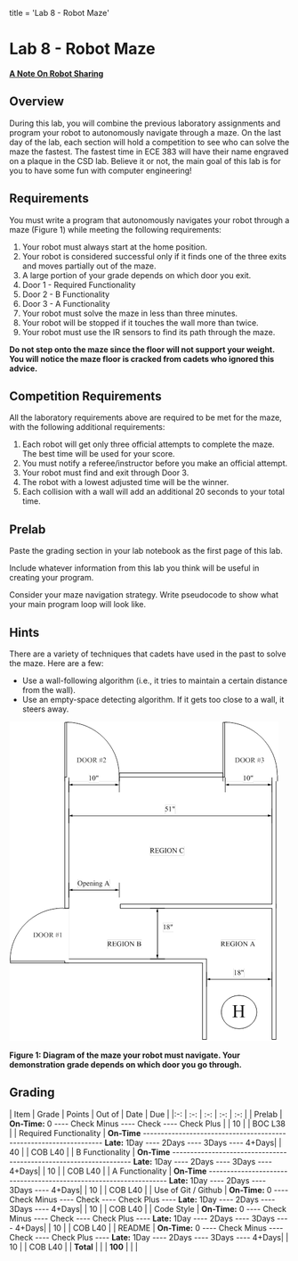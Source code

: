 title = 'Lab 8 - Robot Maze'

# Lab 8 - Robot Maze

**[A Note On Robot Sharing](/labs/lab6/other_peoples_robots.html)**

## Overview

During this lab, you will combine the previous laboratory assignments and program your robot to autonomously navigate through a maze.  On the last day of the lab, each section will hold a competition to see who can solve the maze the fastest.  The fastest time in ECE 383 will have their name engraved on a plaque in the CSD lab.  Believe it or not, the main goal of this lab is for you to have some fun with computer engineering!

## Requirements

You must write a program that autonomously navigates your robot through a maze (Figure 1) while meeting the following requirements:

1. Your robot must always start at the home position.
2. Your robot is considered successful only if it finds one of the three exits and moves partially out of the maze.
3. A large portion of your grade depends on which door you exit.
  1. Door 1 - Required Functionality
  2. Door 2 - B Functionality
  3. Door 3 - A Functionality
4. Your robot must solve the maze in less than three minutes.
5. Your robot will be stopped if it touches the wall more than twice.
6. Your robot must use the IR sensors to find its path through the maze.

**Do not step onto the maze since the floor will not support your weight.  You will notice the maze floor is cracked from cadets who ignored this advice.**

## Competition Requirements

All the laboratory requirements above are required to be met for the maze, with the following additional requirements:

1. Each robot will get only three official attempts to complete the maze.  The best time will be used for your score.
2. You must notify a referee/instructor before you make an official attempt.
3. Your robot must find and exit through Door 3.
4. The robot with a lowest adjusted time will be the winner.
5. Each collision with a wall will add an additional 20 seconds to your total time.

## Prelab

Paste the grading section in your lab notebook as the first page of this lab.

Include whatever information from this lab you think will be useful in creating your program.

Consider your maze navigation strategy.  Write pseudocode to show what your main program loop will look like.

## Hints
There are a variety of techniques that cadets have used in the past to solve the maze.  Here are a few:

- Use a wall-following algorithm (i.e., it tries to maintain a certain distance from the wall).
- Use an empty-space detecting algorithm.  If it gets too close to a wall, it steers away.

![Maze Diagram](maze_diagram.png)

**Figure 1: Diagram of the maze your robot must navigate.  Your demonstration grade depends on which door you go through.**

## Grading

| Item | Grade | Points | Out of | Date | Due |
|:-: | :-: | :-: | :-: | :-: |
| Prelab | **On-Time:** 0 ---- Check Minus ---- Check ---- Check Plus | | 10 | | BOC L38 |
| Required Functionality | **On-Time** ------------------------------------------------------------------ **Late:** 1Day ---- 2Days ---- 3Days ---- 4+Days| | 40 | | COB L40 |
| B Functionality | **On-Time** ------------------------------------------------------------------ **Late:** 1Day ---- 2Days ---- 3Days ---- 4+Days| | 10 | | COB L40 |
| A Functionality | **On-Time** ------------------------------------------------------------------ **Late:** 1Day ---- 2Days ---- 3Days ---- 4+Days| | 10 | | COB L40 |
| Use of Git / Github | **On-Time:** 0 ---- Check Minus ---- Check ---- Check Plus ---- **Late:** 1Day ---- 2Days ---- 3Days ---- 4+Days| | 10 | | COB L40 |
| Code Style | **On-Time:** 0 ---- Check Minus ---- Check ---- Check Plus ---- **Late:** 1Day ---- 2Days ---- 3Days ---- 4+Days| | 10 | | COB L40 |
| README | **On-Time:** 0 ---- Check Minus ---- Check ---- Check Plus ---- **Late:** 1Day ---- 2Days ---- 3Days ---- 4+Days| | 10 | | COB L40 |
| **Total** | | | **100** | | |
